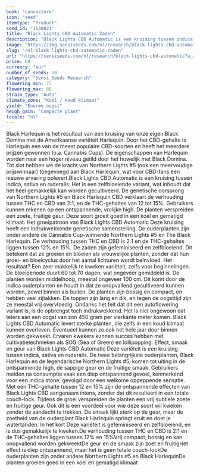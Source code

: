 ```yaml
---
book: "cannastore"
icon: "seed"
itemtype: "Product"
seed_id: "1530021"
title: "Black Lights CBD Automatic Zaden"
description: "Black Lights CBD Automatic is een kruising tussen indica en sativa. De verhouding tussen THC en CBD is 2:1, en het effect is ontspannend en oppeppend."
image: "https://img.sensiseeds.com/nl/research/black-lights-cbd-automatic-image.png"
slug: "/nl-black-lights-cbd-automatic-zaden"
url: "https://sensiseeds.com/nl/research/black-lights-cbd-automatic?a_aid=cannastore"
price: 68
currency: "eur"
number_of_seeds: 10
category: "Sensi Seeds Research"
flowering_min: 75
flowering_max: 80
strain_type: "Auto"
climate_zone: "Koel / koud klimaat"
yield: "Enorme oogst"
heigh_gain: "Compacte plant"
locale: "nl"
---
```

Black Harlequin is het resultaat van een kruising van onze eigen Black Domina met de Amerikaanse variëteit Harlequin. Door het CBD-gehalte is Harlequin een van de meest populaire CBD-soorten en heeft het meerdere prijzen gewonnen (o.a. Cannabis Cups). De eigenschappen van Harlequin worden naar een hoger niveau getild door het huwelijk met Black Domina. Tot slot hebben we de kracht van Northern Lights #5 (ook een meervoudige prijswinnaar) toegevoegd aan Black Harlequin, wat voor CBD-fans een nieuwe ervaring oplevert.Black Lights CBD Automatic is een kruising tussen indica, sativa en ruderalis. Het is een zelfbloeiende variant, wat inhoudt dat het heel gemakkelijk kan worden gecultiveerd. De genetische oorsprong van Northern Lights #5 en Black Harlequin CBD verklaart de verhouding tussen THC en CBD van 2:1, en de THC-gehaltes van 12 tot 15%. Gebruikers kunnen rekenen op een ontspannende, vrolijke high. De planten verspreiden een zoete, fruitige geur. Deze soort groeit goed in een koel en gematigd klimaat. Het groeipatroon van Black Lights CBD Automatic Deze kruising heeft een indrukwekkende genetische samenstelling. De ouderplanten zijn onder andere de Cannabis Cup-winnende Northern Lights #5 en The Black Harlequin. De verhouding tussen THC en CBD is 2:1 en de THC-gehaltes liggen tussen 12% en 15%. De zaden zijn gefeminiseerd en zelfbloeiend. Dit betekent dat ze groeien en bloeien als vrouwelijke planten, zonder dat hun groei- en bloeicyclus door het aantal lichturen wordt beïnvloed. Het resultaat? Een zeer makkelijk te kweken variëteit, zelfs voor beginnelingen. De bloeiperiode duurt 60 tot 70 dagen, wat ongeveer gemiddeld is. De planten worden middelhoog, meestal ongeveer 100 cm. Dit komt door de indica ouderplanten en houdt in dat ze onopvallend gecultiveerd kunnen worden, zowel binnen als buiten. De planten zijn bossig en compact, en hebben veel zijtakken. De toppen zijn lang en dik, en tegen de oogsttijd zijn ze meestal vrij overvloedig. Ondanks het feit dat dit een autoflowering variant is, is de opbrengst toch indrukwekkend. Het is niet ongewoon dat telers aan een oogst van zon 450 gram per vierkante meter komen. Black Lights CBD Automatic levert sterke planten, die zelfs in een koud klimaat kunnen overleven. Eventueel kunnen ze ook het hele jaar door binnen worden gekweekt. Ervaren kwekers kunnen succes hebben met cultivatietechnieken als SOG (Sea of Green) en lollipopping. Effect, smaak en geur van Black Lights CBD Automatic Deze variëteit is een kruising tussen indica, sativa en ruderalis. De twee belangrijkste ouderplanten, Black Harlequin en de legendarische Northern Lights #5, komen tot uiting in de ontspannende high, de sappige geur en de fruitige smaak. Gebruikers melden na consumptie vaak een diep ontspannend gevoel, kenmerkend voor een indica stone, gevolgd door een welkome oppeppende sensatie. Met een THC-gehalte tussen 12 en 15% zijn de ontspannende effecten van Black Lights CBD aangenaam intens, zonder dat dit resulteert in een totale couch-lock. Tijdens de groei verspreiden de planten een vrij subtiele zoete en fruitige geur. Ook dit is een voordeel voor wie deze soort wil kweken zonder de aandacht te trekken. De smaak lijkt sterk op de geur, maar de zoetheid van de ouderplant Black Harlequin springt eruit en doet je watertanden. In het kort Deze variëteit is gefeminiseerd en zelfbloeiend, en is dus gemakkelijk te kweken.De verhouding tussen THC en CBD is 2:1 en de THC-gehaltes liggen tussen 12% en 15%Vrij compact, bossig en kan onopvallend worden gekweektDe geur en de smaak zijn zoet en fruitigHet effect is diep ontspannend, maar het is geen totale couch-lockDe ouderplanten zijn onder andere Northern Lights #5 en Black HarlequinDe planten groeien goed in een koel en gematigd klimaat
